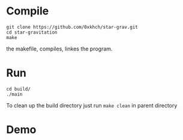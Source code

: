 # Compile
```
git clone https://github.com/0xkhch/star-grav.git
cd star-gravitation
make
```
the makefile, compiles, linkes the program. 
# Run
```
cd build/
./main
```
To clean up the build directory just run `make clean` in parent directory

# Demo

